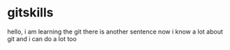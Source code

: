 # gitskills
hello, i am learning the git
there is another sentence
now i know a lot about git
and i can do a lot too


